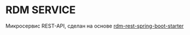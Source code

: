 # RDM SERVICE
 Микросервис REST-API, сделан на основе [rdm-rest-spring-boot-starter](../rdm-rest-spring-boot-starter/README.md)